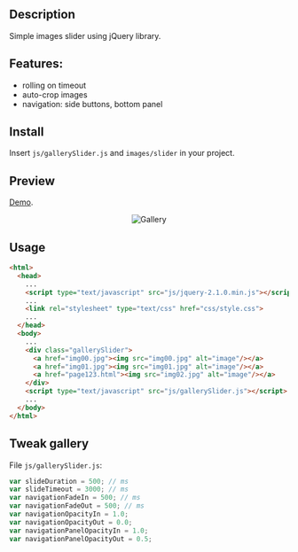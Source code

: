 ## Description
Simple images slider using jQuery library.

## Features:
* rolling on timeout
* auto-crop images
* navigation: side buttons, bottom panel

## Install
Insert `js/gallerySlider.js` and `images/slider` in your project.

## Preview
<a href="http://biotopia.shy.cz/" target="_blank">Demo</a>.
<p style="text-align: center;">
<img src="https://s18.postimg.cc/ind24cnp5/img00.jpg" alt="Gallery">
</p>

## Usage
```html
<html>
  <head>
    ...
    <script type="text/javascript" src="js/jquery-2.1.0.min.js"></script>
    ...
    <link rel="stylesheet" type="text/css" href="css/style.css">
    ...
  </head>
  <body>
    ...
    <div class="gallerySlider">
      <a href="img00.jpg"><img src="img00.jpg" alt="image"/></a>
      <a href="img01.jpg"><img src="img01.jpg" alt="image"/></a>
      <a href="page123.html"><img src="img02.jpg" alt="image"/></a>
    </div>
    <script type="text/javascript" src="js/gallerySlider.js"></script>
    ...
  </body>
</html>
```
<!--<img src="https://s18.postimg.cc/octaontvd/img01.jpg" alt="Gallery">-->

## Tweak gallery
File `js/gallerySlider.js`:
```javascript
var slideDuration = 500; // ms
var slideTimeout = 3000; // ms
var navigationFadeIn = 500; // ms
var navigationFadeOut = 500; // ms
var navigationOpacityIn = 1.0;
var navigationOpacityOut = 0.0;
var navigationPanelOpacityIn = 1.0;
var navigationPanelOpacityOut = 0.5;
```

